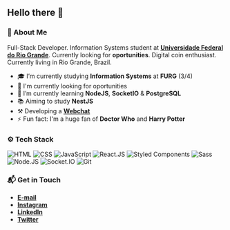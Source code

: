 ## Hello there 👋

### 🤔 About Me
Full-Stack Developer. Information Systems student at **[Universidade Federal do Rio Grande](https://www.furg.br/en/)**. Currently looking for **oportunities**. Digital coin enthusiast. Currently living in Rio Grande, Brazil.

* 🎓 I’m currently studying **Information Systems** at **FURG** (3/4)
* 🏢 I'm currently looking for oportunities
* 🌱 I’m currently learning **NodeJS**, **SocketIO**  & **PostgreSQL**
* 📚 Aiming to study **NestJS**
* ⚒️ Developing a **[Webchat](https://github.com/Saesel/webchat)**
* ⚡ Fun fact: I'm a huge fan of **Doctor Who** and **Harry Potter**

### ⚙️ Tech Stack
![HTML](https://img.shields.io/badge/-HTML-05122A?style=flat&logo=html5)
![CSS](https://img.shields.io/badge/-CSS-05122A?style=flat&logo=css3)
![JavaScript](https://img.shields.io/badge/-JavaScript-05122A?style=flat&logo=javascript)
![React.JS](https://img.shields.io/badge/-React.JS-05122A?style=flat&logo=react)
![Styled Components](https://img.shields.io/badge/-Styled%20Components-05122A?style=flat&logo=styled-components)
![Sass](https://img.shields.io/badge/-Sass-05122A?style=flat&logo=sass)
![Node.JS](https://img.shields.io/badge/-Node.JS-05122A?style=flat&logo=node.js)
![Socket.IO](https://img.shields.io/badge/-Socket.IO-05122A?style=flat&logo=socket.io)
![Git](https://img.shields.io/badge/-Git-05122A?style=flat&logo=git)

### 📬 Get in Touch
* **[E-mail](mailto:samuel_gomes26@hotmail.com)**
* **[Instagram](https://instagram.com/samuelgomes0)**
* **[LinkedIn](https://linkedin.com/in/samuelgomes0/)**
* **[Twitter](https://twitter.com/samuelgomes0)**
